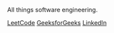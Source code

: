All things software engineering.

[LeetCode](https://leetcode.com/rajxsv/)
[GeeksforGeeks](https://auth.geeksforgeeks.org/user/rajessvee/?utm_source=geeksforgeeks&utm_medium=my_profile&utm_campaign=auth_user)
[LinkedIn](https://www.linkedin.com/in/rajpreet-singh-b8200a224/)
